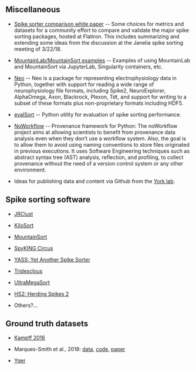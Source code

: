 ## Miscellaneous

* [Spike sorter comparison white paper](https://github.com/flatironinstitute/spikesortercomparison) -- Some choices for metrics and datasets for a community effort to compare and validate the major spike sorting packages, hosted at Flatiron. This includes summarizing and extending some ideas from the discussion at the Janelia spike sorting meeting of 3/22/18.

* [MountainLab/MountainSort examples](https://github.com/flatironinstitute/mountainsort_examples) -- Examples of using MountainLab and MountainSort via JupyterLab, Singularity containers, etc.

* [Neo](http://neuralensemble.org/neo/) -- Neo is a package for representing electrophysiology data in Python, together with support for reading a wide range of neurophysiology file formats, including Spike2, NeuroExplorer, AlphaOmega, Axon, Blackrock, Plexon, Tdt, and support for writing to a subset of these formats plus non-proprietary formats including HDF5.

* [evalSort](https://github.com/alejoe91/evalSort) -- Python utility for evaluation of spike sorting performance.

* [NoWorkflow](https://pypi.org/project/noworkflow/) -- Provenance framework for Python: The noWorkflow project aims at allowing scientists to benefit from provenance data analysis even when they don’t use a workflow system. Also, the goal is to allow them to avoid using naming conventions to store files originated in previous executions. It uses Software Engineering techniques such as abstract syntax tree (AST) analysis, reflection, and profiling, to collect provenance without the need of a version control system or any other environment.

* Ideas for publishing data and content via Github from the [York lab](https://andrewgyork.github.io/).

## Spike sorting software

- [JRClust](https://github.com/JaneliaSciComp/JRCLUST)

- [KiloSort](https://github.com/cortex-lab/KiloSort)

- [MountainSort](https://github.com/flatironinstitute/mountainlab-js)

- [SpyKING Circus](https://spyking-circus.readthedocs.io/en/latest/)

- [YASS: Yet Another Spike Sorter](https://github.com/paninski-lab/yass)

- [Tridesclous](https://tridesclous.readthedocs.io/en/latest/)

- [UltraMegaSort](https://github.com/rheitz1/Mat_Code/tree/master/UltraMegaSort)

- [HS2: Herding Spikes 2](https://github.com/mhhennig/HS2)

- Others?...

## Ground truth datasets

- [Kampff 2016](http://www.kampff-lab.org/validating-electrodes/)

- Marques-Smith et al., 2018: [data](http://bit.ly/paired_recs), [code](http://bit.ly/paired_git), [paper](http://dx.doi.org/10.1101/370080)

- [Yger](http://www.yger.net/software/ground-truth-recordings/)
